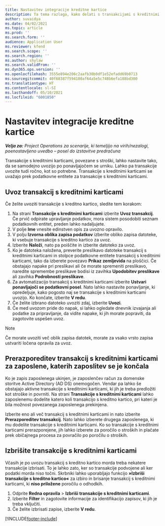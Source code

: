 ```yaml
---
title: Nastavitev integracije kreditne kartice
description: Ta tema razlaga, kako delati s transakcijami s kreditnimi karticami, povezanimi s stroški.
author: suvaidya
ms.date: 04/02/2021
ms.topic: article
ms.prod: ''
ms.search.form: ''
audience: Application User
ms.reviewer: kfend
ms.search.scope: ''
ms.search.region: ''
ms.author: shylaw
ms.search.validFrom: ''
ms.dyn365.ops.version: ''
ms.openlocfilehash: 3555e894e206c2aafb30b0df1e52efadd69b0713
ms.sourcegitcommit: 40f68387f594180af64a5e5c748b6efa188bd300
ms.translationtype: HT
ms.contentlocale: sl-SI
ms.lasthandoff: 05/10/2021
ms.locfileid: "6001850"
---
```

# <a name="set-up-credit-card-integration"></a>Nastavitev integracije kreditne kartice

_**Velja za:** Project Operations za scenarije, ki temeljijo na virih/nezalogi, poenostavljeno uvedbo – posel do izstavitve predračuna_

Transakcije s kreditnimi karticami, povezane s stroški, lahko nastavite tako, da se samodejno uvozijo po ponavljajočem se urniku. Lahko pa transakcije uvozite tudi ročno, kot so potrebne. Transakcije s kreditnimi karticami se uvažajo prek podatkovne entitete za transakcije s kreditnimi karticami.

## <a name="import-credit-card-transactions"></a>Uvoz transakcij s kreditnimi karticami

Če želite uvoziti transakcije s kreditno kartico, sledite tem korakom:

1. Na strani **Transakcije s kreditnimi karticami** izberite **Uvoz transakcij**. Če prvič odpirate upravljanje podatkov, mora sistem posodobiti seznam podatkovnih entitet, preden lahko nadaljujete.
2. V polje **Ime** vnesite edinstven opis za uvozno opravilo.
3. V polju **Izvorna oblika zapisa podatkov** izberite obliko zapisa datoteke, ki vsebuje transakcije s kreditno kartico za uvoz.
4. Izberite **Naloži**, nato pa poiščite in izberite datoteko za uvoz.
5. Ko je datoteka naložena, preverite preslikavo datoteke transakcij s kreditnimi karticami in stolpce podatkovne entitete transakcij s kreditnimi karticami, tako da izberete povezavo **Prikaz zemljevida** na ploščici. Če obstajajo napake pri preslikavi ali če morate spremeniti preslikavo, naredite spremembe preslikave bodisi iz zavihka **Upodobitev preslikave** ali zavihka **Podrobnosti preslikave**.
6. Za avtomatizacijo transakcij s kreditnimi karticami izberite **Ustvari ponavljajoči se podatkovni posel**. Nato lahko nastavite ponavljanje, ki opredeljuje, kako pogosto naj se transakcije s kreditnimi karticami uvozijo. Ko končate, izberite **V redu**.
7. Če želite izbrano datoteko uvoziti zdaj, izberite **Uvozi**.
8. Če med uvozom pride do napak, si lahko ogledate dnevnik izvajanja ali podatke za pripravljanje, da vidite napake, ki jih morate popraviti, da zagotovite uspešen uvoz.

> [!NOTE]
> Če morate uvoziti več oblik zapisa datotek, morate za vsako vrsto zapisa ustvariti ločena opravila za uvoz.

## <a name="reassign-the-credit-card-transactions-for-terminated-employees"></a>Prerazporeditev transakcij s kreditnimi karticami za zaposlene, katerih zaposlitev se je končala

Ko je zapis zaposlenega ukinjen, je zaposlenčev račun za domenske storitve Active Directory (AD DS) onemogočen. Vendar pa lahko še obstajajo aktivne transakcije s kreditnimi karticami, ki jih je treba predložiti kot stroške in povrniti. Na strani **Transakcije s kreditnimi karticami** lahko zaposlenemu dodelite katero koli transakcijo s kreditno kartico, pri kateri je bila možnost povezanega zaposlenega prekinjena.

Izberite eno ali več transakcij s kreditnimi karticami in nato izberite **Prerazporeditev transakcij**. Nato lahko izberete drugega zaposlenega, ki mu dodelite transakcije s kreditnimi karticami. Ko so transakcije s kreditnimi karticami prerazporejene, jih lahko izberete za poročilo o stroških in plačate prek običajnega procesa za povračilo po poročilu o stroških.

## <a name="delete-credit-card-transactions"></a>Izbrišite transakcije s kreditnimi karticami 

Včasih je po uvozu transakcij s kreditno kartico morda treba nekatere transakcije izbrisati. To je lahko zato, ker so transakcije podvojene ali ker podatki morda niso točni. Skrbniki lahko uporabljajo funkcijo **»Izbriši transakcije s kreditno kartico«** za izbiro in brisanje transakcij s kreditnimi karticami, ki **niso priložene** poročilu o odhodkih. 

1. Odprite **Redna opravila** > **Izbriši transakcije s kreditnimi karticami**.
2. Izberite **Filter** in zagotovite informacije za identifikacijo zapisov, ki jih je treba vključiti.
3. Če želite izbrisati zapise, izberite **V redu**. 

[!INCLUDE[footer-include](../includes/footer-banner.md)]
